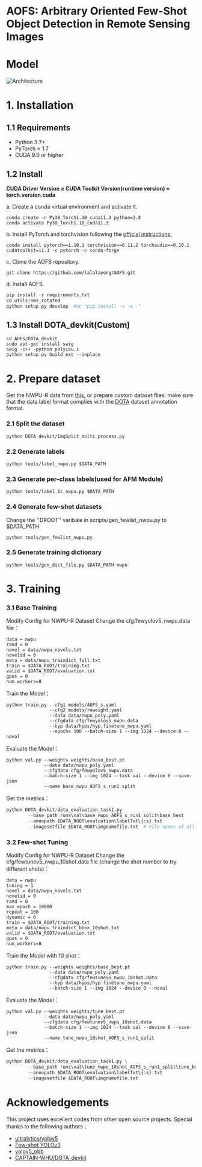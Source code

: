 # AOFS: Arbitrary Oriented Few-Shot Object Detection in Remote Sensing Images
# Model
![Architecture](./docs/Architecture.png)



# 1. Installation 

## 1.1 Requirements
* Python 3.7+ 
* PyTorch ≥ 1.7 
* CUDA 9.0 or higher

## 1.2 Install 
**CUDA Driver Version ≥ CUDA Toolkit Version(runtime version) = torch.version.cuda**

a. Create a conda virtual environment and activate it.
```
conda create -n Py38_Torch1.10_cuda11.3 python=3.8 
conda activate Py38_Torch1.10_cuda11.3
```
b. Install PyTorch and torchvision following the [official instructions.](https://pytorch.org/)
```
conda install pytorch==1.10.1 torchvision==0.11.2 torchaudio==0.10.1 cudatoolkit=11.3 -c pytorch -c conda-forge
```
c. Clone the AOFS repository.
```
git clone https://github.com/lalalayong/AOFS.git
```
d. Install AOFS.

```python 
pip install -r requirements.txt
cd utils/nms_rotated
python setup.py develop  #or "pip install -v -e ."
```

## 1.3 Install DOTA_devkit(Custom) 
```
cd AOFS/DOTA_devkit
sudo apt-get install swig
swig -c++ -python polyiou.i
python setup.py build_ext --inplace
```



# 2. Prepare dataset

Get the NWPU-R data from [this](https://drive.google.com/drive/folders/144MFcNlRLFn3Oos0H4eyUgmqpfzox0MP?usp=drive_link), or prepare custom dataset files: make sure that the data label format complies with the [DOTA](https://captain-whu.github.io/DOTA/dataset.html) dataset annotation format.

### 2.1 Split the dataset

```
python DOTA_devkit/ImgSplit_multi_process.py
```

### 2.2 Generate labels

```
python tools/label_nwpu.py $DATA_PATH
```

### 2.3 Generate per-class labels(used for AFM Module)

```
python tools/label_1c_nwpu.py $DATA_PATH
```

### 2.4 Generate few-shot datasets

Change the ''DROOT'' varibale in scripts/gen_fewlist_nwpu.py to $DATA_PATH

```
python tools/gen_fewlist_nwpu.py
```

### 2.5 Generate training dictionary

```
python tools/gen_dict_file.py $DATA_PATH nwpu
```



# 3. Training

### 3.1 Base Training  

Modify Config for NWPU-R Dataset
Change the cfg/fewyolov5_nwpu.data file：

```
data = nwpu
rand = 0
novel = data/nwpu_novels.txt
novelid = 0
meta = data/nwpu_traindict_full.txt
train = $DATA_ROOT/training.txt
valid = $DATA_ROOT/evaluation.txt
gpus = 0
num_workers=8
```

Train the Model：

```
python train.py --cfg1 models/AOFS_s.yaml 
				--cfg2 models/reweight.yaml 
				--data data/nwpu_poly.yaml 
				--cfgdata cfg/fewyolov5_nwpu.data 
				--hyp data/hyps/hyp.finetune_nwpu.yaml 
				--epochs 100 --batch-size 1 --img 1024 --device 0 --noval
```

Evaluate the Model：

```
python val.py --weights weights/base_best.pt 
			  --data data/nwpu_poly.yaml 
			  --cfgdata cfg/fewyolov5_nwpu.data 
			  --batch-size 1 --img 1024 --task val --device 0 --save-json 
			  --name base_nwpu_AOFS_s_run1_split
```

Get the metrics：

```python
python DOTA_devkit/dota_evaluation_task1.py
    	--base_path	runs\val\base_nwpu_AOFS_s_run1_split\base_best
		--annopath $DATA_ROOT\evaluation\labelTxt\{:s}.txt
		--imagesetfile $DATA_ROOT\imgnamefile.txt  # File names of all images in the validation set
```

### 3.2 Few-shot Tuning

Modify Config for NWPU-R Dataset
Change the cfg/fewtunev5_nwpu_10shot.data file (change the shot number to try different shots)：

```
data = nwpu
tuning = 1
novel = data/nwpu_novels.txt
novelid = 0
rand = 0
max_epoch = 10000
repeat = 100
dynamic = 0
train = $DATA_ROOT/training.txt
meta = data/nwpu_traindict_bbox_10shot.txt
valid = $DATA_ROOT/evaluation.txt
gpus = 0
num_workers=8
```

  Train the Model with 10 shot：

```
python train.py --weights weights/base_best.pt 
				--data data/nwpu_poly.yaml 
				--cfgdata cfg/fewtunev5_nwpu_10shot.data 
				--hyp data/hyps/hyp.finetune_nwpu.yaml 
				--batch-size 1 --img 1024 --device 0 --noval
```

Evaluate the Model：

```
python val.py --weights weights/tune_best.pt 
			  --data data/nwpu_poly.yaml 
			  --cfgdata cfg/fewtunev5_nwpu_10shot.data 
			  --batch-size 1 --img 1024 --task val --device 0 --save-json 
			  --name tune_nwpu_10shot_AOFS_s_run1_split
```

Get the metrics：

```python
python DOTA_devkit/dota_evaluation_task1.py \
    	--base_path runs\val\tune_nwpu_10shot_AOFS_s_run1_split\tune_best
		--annopath $DATA_ROOT\evaluation\labelTxt\{:s}.txt
		--imagesetfile $DATA_ROOT\imgnamefile.txt
```



# Acknowledgements

This project uses excellent codes from other open source projects. Special thanks to the following authors：

- [ultralytics/yolov5](https://github.com/ultralytics/yolov5)
- [Few-shot YOLOv3](https://github.com/lixiang-ucas/FSODM)
- [yolov5_obb](https://github.com/hukaixuan19970627/yolov5_obb)
- [CAPTAIN-WHU/DOTA_devkit](https://github.com/CAPTAIN-WHU/DOTA_devkit)

